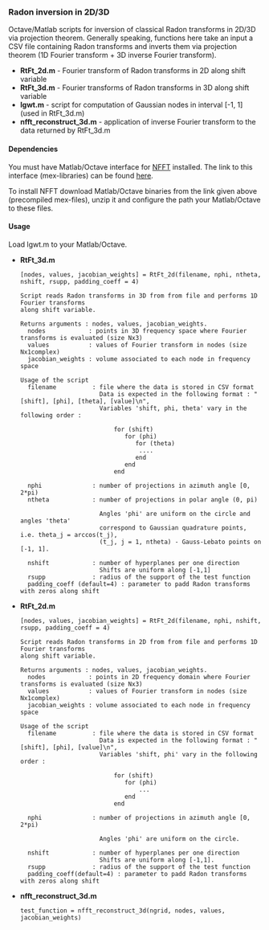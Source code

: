 ### Radon inversion in 2D/3D

Octave/Matlab scripts for inversion of classical Radon transforms in 2D/3D via projection theorem. 
Generally speaking, functions here take an input a CSV file containing Radon transforms and inverts them via 
projection theorem (1D Fourier transform + 3D inverse Fourier transform).

  * **RtFt_2d.m** - Fourier transform of Radon transforms in 2D along shift variable
  * **RtFt_3d.m** - Fourier transforms of Radon transforms in 3D along shift variable
  * **lgwt.m** - script for computation of Gaussian nodes in interval [-1, 1] (used in RtFt_3d.m)
  * **nfft_reconstruct_3d.m** - application of inverse Fourier transform to the data returned by RtFt_3d.m


#### Dependencies

   You must have Matlab/Octave interface for [NFFT](https://www-user.tu-chemnitz.de/~potts/nfft/) installed. 
   The link to this interface (mex-libraries) can be found [here](https://www-user.tu-chemnitz.de/~potts/nfft/download.php).

   To install NFFT download Matlab/Octave binaries from the link given above (precompiled mex-files), unzip it 
   and configure the path your Matlab/Octave to these files.

#### Usage

 Load lgwt.m to your Matlab/Octave.

 * **RtFt_3d.m**
 
       [nodes, values, jacobian_weights] = RtFt_2d(filename, nphi, ntheta, nshift, rsupp, padding_coeff = 4)
       
       Script reads Radon transforms in 3D from from file and performs 1D Fourier transforms 
       along shift variable. 
       
       Returns arguments : nodes, values, jacobian_weights.
         nodes            : points in 3D frequency space where Fourier transforms is evaluated (size Nx3)
         values           : values of Fourier transform in nodes (size Nx1complex)
         jacobian_weights : volume associated to each node in frequency space

       Usage of the script
         filename          : file where the data is stored in CSV format
                             Data is expected in the following format : "[shift], [phi], [theta], [value]\n",
                             Variables 'shift, phi, theta' vary in the following order : 
                 
                                 for (shift) 
                                    for (phi) 
                                       for (theta)
                                        ....
                                       end
                                    end
                                 end
                                      
         nphi              : number of projections in azimuth angle [0, 2*pi)
         ntheta            : number of projections in polar angle (0, pi)
        
                             Angles 'phi' are uniform on the circle and angles 'theta' 
                             correspond to Gaussian quadrature points, i.e. theta_j = arccos(t_j), 
                             (t_j, j = 1, ntheta) - Gauss-Lebato points on [-1, 1]. 

         nshift            : number of hyperplanes per one direction
                             Shifts are uniform along [-1,1]
         rsupp             : radius of the support of the test function
         padding_coeff (default=4) : parameter to padd Radon transforms with zeros along shift
 
 * **RtFt_2d.m**
 
       [nodes, values, jacobian_weights] = RtFt_2d(filename, nphi, nshift, rsupp, padding_coeff = 4)
       
       Script reads Radon transforms in 2D from from file and performs 1D Fourier transforms 
       along shift variable. 
       
       Returns arguments : nodes, values, jacobian_weights.
         nodes            : points in 2D frequency domain where Fourier transforms is evaluated (size Nx3)
         values           : values of Fourier transform in nodes (size Nx1complex)
         jacobian_weights : volume associated to each node in frequency space

       Usage of the script
         filename          : file where the data is stored in CSV format
                             Data is expected in the following format : "[shift], [phi], [value]\n",
                             Variables 'shift, phi' vary in the following order : 
                 
                                 for (shift) 
                                    for (phi) 
                                        ...
                                    end
                                 end
                                      
         nphi              : number of projections in azimuth angle [0, 2*pi)
        
                             Angles 'phi' are uniform on the circle.

         nshift            : number of hyperplanes per one direction
                             Shifts are uniform along [-1,1].
         rsupp             : radius of the support of the test function
         padding_coeff(default=4) : parameter to padd Radon transforms with zeros along shift
 
 * **nfft_reconstruct_3d.m**
 
       test_function = nfft_reconstruct_3d(ngrid, nodes, values, jacobian_weights)

